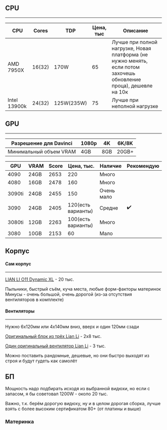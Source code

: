 ## CPU
---

| CPU | Cores| TDP | Цена, тыс | Описание |
| --- | --- | --- | ---| ---|
|AMD 7950X|16(32)|170W|65|Лучше при полной нагрузке, Новая платформа (не нужно менять, если потом захочешь обновление проца), дешевле на 10к|
|Intel 13900k|24(32)|125W(235W)|75|Лучше при неполной нагрузке|

## GPU
---

|Разрешение для Davinci|1080p|4K|6K/8K|
|---|---|---|---|
|Минимальный объем VRAM|4GB|8GB|20GB+|

|GPU|VRAM|Score|Цена, тыс.|Наличие|Рекомендую|
|---|---|---|---|---|---|
|4090|24GB|2653|220|Много||
|4080|16GB|2478|160|Много||
|3090ti|24GB|2455|150|Очень мало||
|3090|24GB|2405|120(есть варианты)|Средне|✔️|
|3080ti|12GB|2263|100(есть варианты)|Много||
|3080|10GB|2153|60|Мало||

## Корпус
#### Сам корпус
---
[LIAN LI O11 Dynamic XL](https://www.dns-shop.ru/product/b42a5ef9640f3332/korpus-lian-li-pc-o11-dynamic-xl-rog-certify-g99o11dxl-w00-belyj/) - 20 тыс.

Пыльники, быстрый съём, куча места, любые форм-факторы материнок
Минусы - очень большой, очень дорогой (из-за отсутствия вентиляторов в комплекте)
#### Вентиляторы
___
Нужно 6x120мм или 4x140мм вниз, вверх и один 120мм сзади

[Оригинальный блок из трёх Lian Li](https://www.dns-shop.ru/product/bc5d63ee50e9ed20/komplekt-ventilatorov-lian-li-uni-fan-sl-v2-120-g9912slv23br0/) - 2x8 тыс.

[Один оригинальный вентилятор Lian Li](https://www.dns-shop.ru/product/6a0bb65750e9ed20/ventilator-lian-li-uni-fan-sl-v2-120-g9912slv21br0/) - 3 тыс.

Можно поставить рандомные, дешевые, но они быстро выходят из строя и будут гудеть как самолёт

## БП
Мощность надо подбирать исходя из выбранной видюхи, но если с запасом, я бы советовал 1200W - около 20 тыс.

Важно, т.к. берём дорогую видюху, ну и в целом дорогая сборка, лучше взять с более высоким сертификатом 80+ (от платины и выше)

### Материнка
